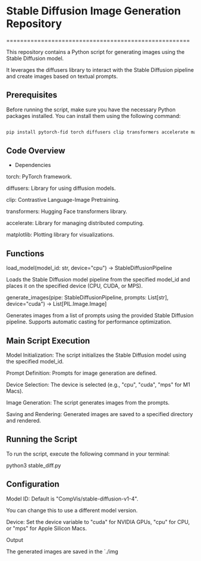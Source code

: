 # Stable Diffusion Image Generation Repository
=====================================================

This repository contains a Python script for generating images using the Stable Diffusion model.

It leverages the diffusers library to interact with the Stable Diffusion pipeline and create images based on textual prompts.

## Prerequisites

Before running the script, make sure you have the necessary Python packages installed. You can install them using the following command:

```bash

pip install pytorch-fid torch diffusers clip transformers accelerate matplotlib

```
## Code Overview

* Dependencies

torch: PyTorch framework.

diffusers: Library for using diffusion models.

clip: Contrastive Language-Image Pretraining.

transformers: Hugging Face transformers library.

accelerate: Library for managing distributed computing.

matplotlib: Plotting library for visualizations.

## Functions

load_model(model_id: str, device="cpu") -> StableDiffusionPipeline

Loads the Stable Diffusion model pipeline from the specified model_id and places it on the specified device (CPU, CUDA, or MPS).

generate_images(pipe: StableDiffusionPipeline, prompts: List[str], device="cuda") -> List[PIL.Image.Image]

Generates images from a list of prompts using the provided Stable Diffusion pipeline. Supports automatic casting for performance optimization.

## Main Script Execution

Model Initialization: The script initializes the Stable Diffusion model using the specified model_id.

Prompt Definition: Prompts for image generation are defined.

Device Selection: The device is selected (e.g., "cpu", "cuda", "mps" for M1 Macs).

Image Generation: The script generates images from the prompts.

Saving and Rendering: Generated images are saved to a specified directory and rendered.

## Running the Script

To run the script, execute the following command in your terminal:

python3  stable_diff.py


## Configuration

Model ID: Default is "CompVis/stable-diffusion-v1-4". 

You can change this to use a different model version.

Device: Set the device variable to "cuda" for NVIDIA GPUs, "cpu" for CPU, or "mps" for Apple Silicon Macs.


Output

The generated images are saved in the `./img
